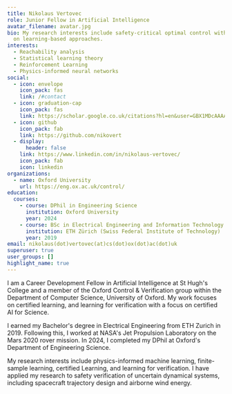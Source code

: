 ```yaml
---
title: Nikolaus Vertovec
role: Junior Fellow in Artificial Intelligence
avatar_filename: avatar.jpg
bio: My research interests include safety-critical optimal control with a focus
  on learning-based approaches.
interests:
  - Reachability analysis
  - Statistical learning theory
  - Reinforcement Learning
  - Physics-informed neural networks
social:
  - icon: envelope
    icon_pack: fas
    link: /#contact
  - icon: graduation-cap
    icon_pack: fas
    link: https://scholar.google.co.uk/citations?hl=en&user=GBX1MDcAAAAJ
  - icon: github
    icon_pack: fab
    link: https://github.com/nikovert
  - display:
      header: false
    link: https://www.linkedin.com/in/nikolaus-vertovec/
    icon_pack: fab
    icon: linkedin
organizations:
  - name: Oxford University
    url: https://eng.ox.ac.uk/control/
education:
  courses:
    - course: DPhil in Engineering Science
      institution: Oxford University
      year: 2024
    - course: BSc in Electrical Engineering and Information Technology
      institution: ETH Zürich (Swiss Federal Institute of Technology)
      year: 2019
email: nikolaus(dot)vertovec(at)cs(dot)ox(dot)ac(dot)uk
superuser: true
user_groups: []
highlight_name: true
---
```

I am a Career Development Fellow in Artificial Intelligence at St Hugh's College and a member of the Oxford Control & Verification group within the Department of Computer Science, University of Oxford. My work focuses on certified learning, and learning for verification with a focus on certified AI for Science.

I earned my Bachelor's degree in Electrical Engineering from ETH Zurich in 2019. Following this, I worked at NASA's Jet Propulsion Laboratory on the Mars 2020 rover mission. In 2024, I completed my DPhil at Oxford's Department of Engineering Science.

My research interests include physics-informed machine learning, finite-sample learning, certified Learning, and learning for verification. I have applied my research to safety verification of uncertain dynamical systems, including spacecraft trajectory design and airborne wind energy.
